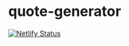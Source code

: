 # quote-generator

[![Netlify Status](https://api.netlify.com/api/v1/badges/da0b0e07-7352-411e-ab3c-e581aed5b4ec/deploy-status)](https://app.netlify.com/sites/rw-js-quote-generator/deploys)
